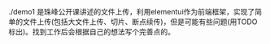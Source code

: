 ./demo1 是珠峰公开课讲述的文件上传，利用elementui作为前端框架，实现了简单的文件上传(包括大文件上传、切片、断点续传)，但是可能有些问题(用TODO 标出)。找到工作后会根据自己的想法写个完善点的。